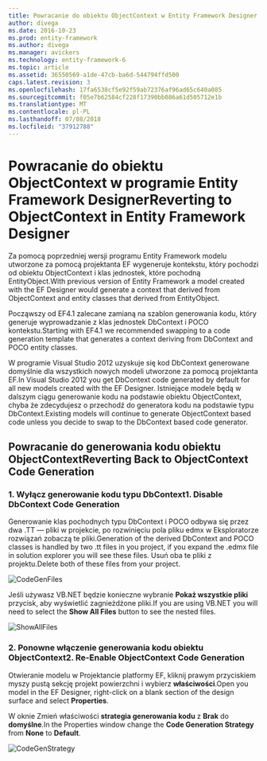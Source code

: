 ```yaml
---
title: Powracanie do obiektu ObjectContext w Entity Framework Designer - EF6
author: divega
ms.date: 2016-10-23
ms.prod: entity-framework
ms.author: divega
ms.manager: avickers
ms.technology: entity-framework-6
ms.topic: article
ms.assetid: 36550569-a1de-47cb-ba6d-544794ffd500
caps.latest.revision: 3
ms.openlocfilehash: 17fa6538cf5e92f59ab72376af96ad65c640a085
ms.sourcegitcommit: f05e7b62584cf228f17390bb086a61d505712e1b
ms.translationtype: MT
ms.contentlocale: pl-PL
ms.lasthandoff: 07/08/2018
ms.locfileid: "37912788"
---
```

# <a name="reverting-to-objectcontext-in-entity-framework-designer"></a><span data-ttu-id="9c7a0-102">Powracanie do obiektu ObjectContext w programie Entity Framework Designer</span><span class="sxs-lookup"><span data-stu-id="9c7a0-102">Reverting to ObjectContext in Entity Framework Designer</span></span>
<span data-ttu-id="9c7a0-103">Za pomocą poprzedniej wersji programu Entity Framework modelu utworzone za pomocą projektanta EF wygeneruje kontekstu, który pochodzi od obiektu ObjectContext i klas jednostek, które pochodną EntityObject.</span><span class="sxs-lookup"><span data-stu-id="9c7a0-103">With previous version of Entity Framework a model created with the EF Designer would generate a context that derived from ObjectContext and entity classes that derived from EntityObject.</span></span>

<span data-ttu-id="9c7a0-104">Począwszy od EF4.1 zalecane zamianą na szablon generowania kodu, który generuje wyprowadzanie z klas jednostek DbContext i POCO kontekstu.</span><span class="sxs-lookup"><span data-stu-id="9c7a0-104">Starting with EF4.1 we recommended swapping to a code generation template that generates a context deriving from DbContext and POCO entity classes.</span></span>

<span data-ttu-id="9c7a0-105">W programie Visual Studio 2012 uzyskuje się kod DbContext generowane domyślnie dla wszystkich nowych modeli utworzone za pomocą projektanta EF.</span><span class="sxs-lookup"><span data-stu-id="9c7a0-105">In Visual Studio 2012 you get DbContext code generated by default for all new models created with the EF Designer.</span></span> <span data-ttu-id="9c7a0-106">Istniejące modele będą w dalszym ciągu generowanie kodu na podstawie obiektu ObjectContext, chyba że zdecydujesz o przechodź do generatora kodu na podstawie typu DbContext.</span><span class="sxs-lookup"><span data-stu-id="9c7a0-106">Existing models will continue to generate ObjectContext based code unless you decide to swap to the DbContext based code generator.</span></span>

## <a name="reverting-back-to-objectcontext-code-generation"></a><span data-ttu-id="9c7a0-107">Powracanie do generowania kodu obiektu ObjectContext</span><span class="sxs-lookup"><span data-stu-id="9c7a0-107">Reverting Back to ObjectContext Code Generation</span></span>

### <a name="1-disable-dbcontext-code-generation"></a><span data-ttu-id="9c7a0-108">1. Wyłącz generowanie kodu typu DbContext</span><span class="sxs-lookup"><span data-stu-id="9c7a0-108">1. Disable DbContext Code Generation</span></span>

<span data-ttu-id="9c7a0-109">Generowanie klas pochodnych typu DbContext i POCO odbywa się przez dwa .TT — pliki w projekcie, po rozwinięciu pola pliku edmx w Eksploratorze rozwiązań zobaczą te pliki.</span><span class="sxs-lookup"><span data-stu-id="9c7a0-109">Generation of the derived DbContext and POCO classes is handled by two .tt files in you project, if you expand the .edmx file in solution explorer you will see these files.</span></span> <span data-ttu-id="9c7a0-110">Usuń oba te pliki z projektu.</span><span class="sxs-lookup"><span data-stu-id="9c7a0-110">Delete both of these files from your project.</span></span>

![CodeGenFiles](~/ef6/media/codegenfiles.png)

<span data-ttu-id="9c7a0-112">Jeśli używasz VB.NET będzie konieczne wybranie **Pokaż wszystkie pliki** przycisk, aby wyświetlić zagnieżdżone pliki.</span><span class="sxs-lookup"><span data-stu-id="9c7a0-112">If you are using VB.NET you will need to select the **Show All Files** button to see the nested files.</span></span>

![ShowAllFiles](~/ef6/media/showallfiles.png)

### <a name="2-re-enable-objectcontext-code-generation"></a><span data-ttu-id="9c7a0-114">2. Ponowne włączenie generowania kodu obiektu ObjectContext</span><span class="sxs-lookup"><span data-stu-id="9c7a0-114">2. Re-Enable ObjectContext Code Generation</span></span>

<span data-ttu-id="9c7a0-115">Otwieranie modelu w Projektancie platformy EF, kliknij prawym przyciskiem myszy pustą sekcję projekt powierzchni i wybierz **właściwości**.</span><span class="sxs-lookup"><span data-stu-id="9c7a0-115">Open you model in the EF Designer, right-click on a blank section of the design surface and select **Properties**.</span></span>

<span data-ttu-id="9c7a0-116">W oknie Zmień właściwości **strategia generowania kodu** z **Brak** do **domyślne**.</span><span class="sxs-lookup"><span data-stu-id="9c7a0-116">In the Properties window change the **Code Generation Strategy** from **None** to **Default**.</span></span>

![CodeGenStrategy](~/ef6/media/codegenstrategy.png)
